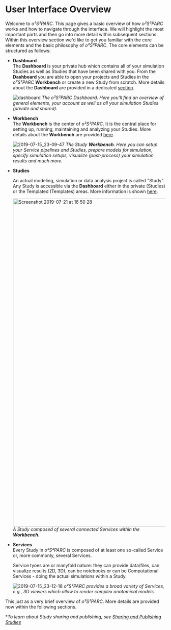 # User Interface Overview

Welcome to *o²S²PARC*. This page gives a basic overview of how *o²S²PARC* works and how to navigate through the interface. We will highlight the most important parts and then go into more detail within subsequent sections. Within this overview section we'd like to get you familiar with the core elements and the basic philosophy of *o²S²PARC*. The core elements can be structured as follows:

* **Dashboard** <br/>
  The **Dashboard** is your private hub which contains all of your simulation Studies as well as Studies that have been shared with you. From the **Dashboard** you are able to open your projects and Studies in the *o²S²PARC* **Workbench** or create a new Study from scratch. More details about the **Dashboard** are provided in a dedicated [section](platform_introduction/Dashboard.md).

    ![dashboard](https://user-images.githubusercontent.com/28002886/153439343-536f50db-c0bc-4bf7-b7a8-4ce559280683.png)
    _The *o²S²PARC* Dashboard. Here you'll find an overview of general elements, your account as well as all your simulation Studies (private and shared)._

* **Workbench** <br/>
  The **Workbench** is the center of *o²S²PARC*. It is the central place for setting up, running, maintaining and analyzing your Studies. More details about the **Workbench** are provided [here](platform_introduction/Studies?id=Study-Workbench).

  ![2019-07-15_23-09-47](https://user-images.githubusercontent.com/28002886/153258493-b8c84a28-ae5c-4988-8333-ee9d4bd39997.png)
    *The Study **Workbench**. Here you can setup your Service pipelines and Studies, prepare models for simulation, specify simulation setups, visualize (post-process) your simulation results and much more.*

* **Studies** <br/>

    An actual modeling, simulation or data analysis project is called "Study". Any Study is accessible via the **Dashboard** either in the private (Studies) or the Templated (Templates) areas. More information is shown [here](platform_introduction/Studies.md).

    <img width="1028" alt="Screenshot 2019-07-21 at 16 50 28" src="https://user-images.githubusercontent.com/28002886/137307481-0f854408-7d2a-4dec-8986-2743a3a68784.png"> <br/>
    *A Study composed of several connected Services within the **Workbench**.*


* **Services** <br/>
  Every Study in *o²S²PARC* is composed of at least one so-called Service or, more commonly, several Services.

  Service tyoes are or manyfold nature: they can provide data/files, can visualize results (2D, 3D), can be notebooks or can be Computational Services - doing the actual simulations within a Study.

  ![2019-07-15_23-12-18](https://user-images.githubusercontent.com/28002886/137308268-9e4c3be5-884d-4b2a-bdd6-425ad9c0dcce.png)
  *o²S²PARC provides a broad variety of Services, e.g., 3D viewers which allow to render complex anatomical models.*

This just as a very brief overview of *o²S²PARC*. More details are provided now within the following sections.

**To learn about Study sharing and publishing, see [Sharing and Publishing Studies](GeneralUsage/sharestudy.md)*